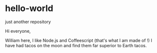 # hello-world
just another repository

Hi everyone,

William here, I like  Node.js and Coffeescript (that's what I am made of !)
I have had tacos on the moon and find them far superior to Earth tacos.
